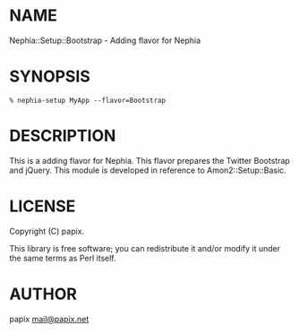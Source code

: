 # NAME

Nephia::Setup::Bootstrap - Adding flavor for Nephia

# SYNOPSIS

    % nephia-setup MyApp --flavor=Bootstrap

# DESCRIPTION

This is a adding flavor for Nephia. This flavor prepares the Twitter Bootstrap and jQuery.
This module is developed in reference to Amon2::Setup::Basic.

# LICENSE

Copyright (C) papix.

This library is free software; you can redistribute it and/or modify
it under the same terms as Perl itself.

# AUTHOR

papix <mail@papix.net>

